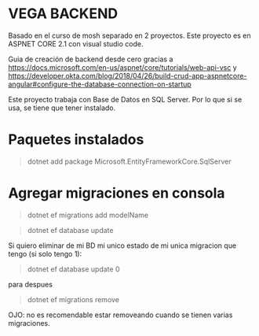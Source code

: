 # VEGA BACKEND

Basado en el curso de mosh separado en 2 proyectos. 
Este proyecto es en ASPNET CORE 2.1 con visual studio code.

Guia de creación de backend desde cero gracias a https://docs.microsoft.com/en-us/aspnet/core/tutorials/web-api-vsc
 y 
https://developer.okta.com/blog/2018/04/26/build-crud-app-aspnetcore-angular#configure-the-database-connection-on-startup

Este proyecto trabaja con Base de Datos en SQL Server. Por lo que si se usa, se tiene que tener instalado.

# Paquetes instalados

> dotnet add package Microsoft.EntityFrameworkCore.SqlServer

# Agregar migraciones en consola

> dotnet ef migrations add modelName

> dotnet ef database update


Si quiero eliminar de mi BD mi unico estado de mi unica migracion que tengo (si solo tengo 1):

> dotnet ef database update 0

para despues 

> dotnet ef migrations remove

OJO: no es recomendable estar removeando cuando se tienen varias migraciones.


